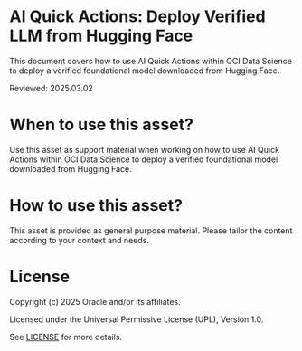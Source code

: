 # AI Quick Actions: Deploy Verified LLM from Hugging Face
 
This document covers how to use AI Quick Actions within OCI Data Science to deploy a verified foundational model downloaded from Hugging Face.

Reviewed: 2025.03.02
 

# When to use this asset?

Use this asset as support material when working on how to use AI Quick Actions within OCI Data Science to deploy a verified foundational model downloaded from Hugging Face.


# How to use this asset?

This asset is provided as general purpose material. Please tailor the content according to your context and needs.


# License
 
Copyright (c) 2025 Oracle and/or its affiliates.
 
Licensed under the Universal Permissive License (UPL), Version 1.0.
 
See [LICENSE](https://github.com/oracle-devrel/technology-engineering/blob/main/LICENSE) for more details.
